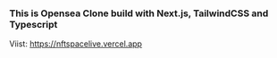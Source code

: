 ### This is Opensea Clone build with Next.js, TailwindCSS and Typescript
Viist: https://nftspacelive.vercel.app
